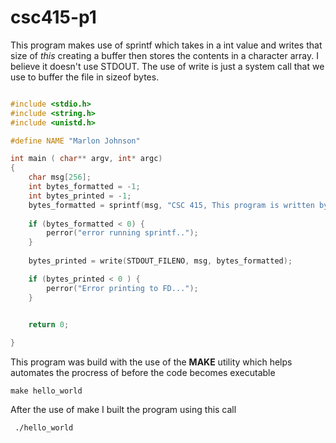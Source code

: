 # csc415-p1

This program makes use of sprintf which takes in a int value and writes that size of *this* creating a buffer then stores the contents in a character array. 
I believe it doesn't use STDOUT. The use of write is just a system call that we use to buffer the file in sizeof bytes. 

```c

#include <stdio.h>
#include <string.h>
#include <unistd.h>

#define NAME "Marlon Johnson"

int main ( char** argv, int* argc) 
{
    char msg[256];
    int bytes_formatted = -1;
    int bytes_printed = -1;
    bytes_formatted = sprintf(msg, "CSC 415, This program is written by %s\n", NAME);
        
    if (bytes_formatted < 0) {
        perror("error running sprintf..");
    }
    
    bytes_printed = write(STDOUT_FILENO, msg, bytes_formatted);

    if (bytes_printed < 0 ) {
        perror("Error printing to FD...");
    }

    
    return 0;

}

```



This program was build with the use of the <b>MAKE</b> utility which helps automates the procress of before the code becomes executable
```
make hello_world
```   

After the use of make I built the program using this call
```
 ./hello_world
```
